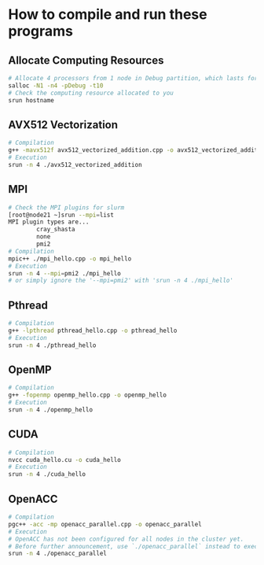 # How to compile and run these programs

## Allocate Computing Resources
```bash
# Allocate 4 processors from 1 node in Debug partition, which lasts for 10 minutes
salloc -N1 -n4 -pDebug -t10
# Check the computing resource allocated to you
srun hostname
```

## AVX512 Vectorization
```bash
# Compilation
g++ -mavx512f avx512_vectorized_addition.cpp -o avx512_vectorized_addition
# Execution
srun -n 4 ./avx512_vectorized_addition
```

## MPI
```bash
# Check the MPI plugins for slurm
[root@node21 ~]srun --mpi=list
MPI plugin types are...
        cray_shasta
        none
        pmi2
# Compilation
mpic++ ./mpi_hello.cpp -o mpi_hello
# Execution
srun -n 4 --mpi=pmi2 ./mpi_hello
# or simply ignore the '--mpi=pmi2' with 'srun -n 4 ./mpi_hello'
```

## Pthread
```bash
# Compilation
g++ -lpthread pthread_hello.cpp -o pthread_hello
# Execution
srun -n 4 ./pthread_hello
```

## OpenMP
```bash
# Compilation
g++ -fopenmp openmp_hello.cpp -o openmp_hello
# Execution
srun -n 4 ./openmp_hello
```

## CUDA
```bash
# Compilation
nvcc cuda_hello.cu -o cuda_hello
# Execution
srun -n 4 ./cuda_hello
```

## OpenACC
```bash
# Compilation
pgc++ -acc -mp openacc_parallel.cpp -o openacc_parallel
# Execution
# OpenACC has not been configured for all nodes in the cluster yet.
# Before further announcement, use `./openacc_parallel` instead to execute locally
srun -n 4 ./openacc_parallel
```

